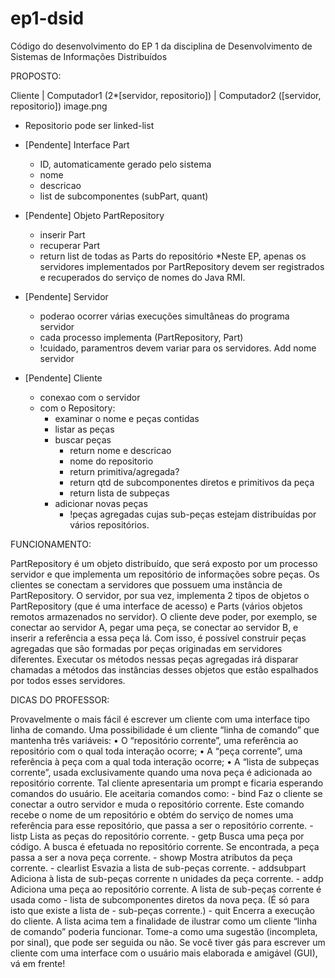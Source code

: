 # ep1-dsid
Código do desenvolvimento do EP 1 da disciplina de Desenvolvimento de Sistemas de Informações Distribuídos

PROPOSTO:

Cliente | Computador1 (2*[servidor, repositorio]) | Computador2 ([servidor, repositorio])
image.png

 * Repositorio pode ser linked-list
 
 - [Pendente] Interface Part
    - ID, automaticamente gerado pelo sistema
    - nome
    - descricao
    - list de subcomponentes (subPart, quant)
 
 - [Pendente] Objeto PartRepository
    - inserir Part
    - recuperar Part
    - return list de todas as Parts do repositório
    *Neste EP, apenas os servidores implementados por PartRepository devem ser registrados e recuperados do serviço de nomes do Java RMI.

- [Pendente] Servidor
    - poderao ocorrer várias execuções simultâneas do programa servidor
    - cada processo implementa (PartRepository, Part)
    - !cuidado, paramentros devem variar para os servidores. Add nome servidor

- [Pendente] Cliente
    - conexao com o servidor
    - com o Repository:
        - examinar o nome e peças contidas
        - listar as peças
        - buscar peças
            - return nome e descricao
            - nome do repositorio
            - return primitiva/agregada?
            - return qtd de subcomponentes diretos e primitivos da peça
            - return lista de subpeças
        - adicionar novas peças
            - !peças agregadas cujas sub-peças estejam distribuı́das por vários repositórios.


FUNCIONAMENTO:

PartRepository é um objeto distribuı́do, que será exposto por um processo servidor e que implementa um repositório de informações sobre peças. Os clientes se conectam a servidores que possuem uma instância de PartRepository. O servidor, por sua vez, implementa 2 tipos de objetos o PartRepository (que é uma interface de acesso) e Parts (vários objetos remotos armazenados no servidor).
O cliente deve poder, por exemplo, se conectar ao servidor A, pegar uma peça, se conectar ao servidor B, e inserir a referência a essa peça lá. Com isso, é possı́vel construir peças agregadas que são formadas por peças originadas em servidores diferentes. Executar os métodos nessas peças agregadas irá disparar chamadas a métodos das instâncias desses objetos que estão espalhados por todos esses servidores.

DICAS DO PROFESSOR:

Provavelmente o mais fácil é escrever um cliente com uma interface tipo linha de comando.
Uma possibilidade é um cliente “linha de comando” que mantenha três variáveis:
    • O “repositório corrente”, uma referência ao repositório com o qual toda interação ocorre;
    • A “peça corrente”, uma referência à peça com a qual toda interação ocorre;
    • A “lista de subpeças corrente”, usada exclusivamente quando uma nova peça é adicionada
    ao repositório corrente.
Tal cliente apresentaria um prompt e ficaria esperando comandos do usuário. Ele aceitaria
comandos como:
    - bind Faz o cliente se conectar a outro servidor e muda o repositório corrente. Este comando recebe o nome de um repositório e obtém do serviço de nomes uma referência para esse repositório, que passa a ser o repositório corrente.
    - listp Lista as peças do repositório corrente.
    - getp Busca uma peça por código. A busca é efetuada no repositório corrente. Se encontrada, a peça passa a ser a nova peça corrente.
    - showp Mostra atributos da peça corrente.
    - clearlist Esvazia a lista de sub-peças corrente.
    - addsubpart Adiciona à lista de sub-peças corrente n unidades da peça corrente.
    - addp Adiciona uma peça ao repositório corrente. A lista de sub-peças corrente é usada como
    - lista de subcomponentes diretos da nova peça. (É só para isto que existe a lista de
    - sub-peças corrente.)
    - quit Encerra a execução do cliente.
A lista acima tem a finalidade de ilustrar como um cliente “linha de comando” poderia funcionar. Tome-a como uma sugestão (incompleta, por sinal), que pode ser seguida ou não.
Se você tiver gás para escrever um cliente com uma interface com o usuário mais elaborada e amigável (GUI), vá em frente!

